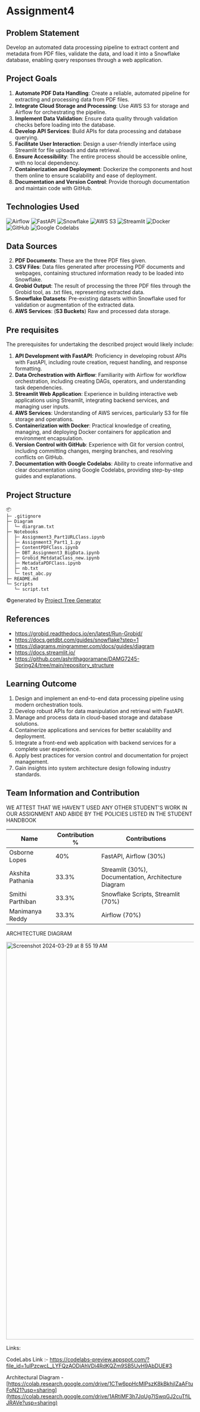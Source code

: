 # Assignment4

## Problem Statement 

Develop an automated data processing pipeline to extract content and metadata from PDF files, validate the data, and load it into a Snowflake database, enabling query responses through a web application.

## Project Goals

1. **Automate PDF Data Handling**: Create a reliable, automated pipeline for extracting and processing data from PDF files.
2. **Integrate Cloud Storage and Processing**: Use AWS S3 for storage and Airflow for orchestrating the pipeline.
3. **Implement Data Validation**: Ensure data quality through validation checks before loading into the database.
4. **Develop API Services**: Build APIs for data processing and database querying.
5. **Facilitate User Interaction**: Design a user-friendly interface using Streamlit for file uploads and data retrieval.
6. **Ensure Accessibility**: The entire process should be accessible online, with no local dependency.
7. **Containerization and Deployment**: Dockerize the components and host them online to ensure scalability and ease of deployment.
8. **Documentation and Version Control**: Provide thorough documentation and maintain code with GitHub.

## Technologies Used

![Airflow](https://img.shields.io/badge/Airflow-017CEE?style=for-the-badge&logo=apacheairflow&logoColor=white)
![FastAPI](https://img.shields.io/badge/FastAPI-009688?style=for-the-badge&logo=fastapi&logoColor=white)
![Snowflake](https://img.shields.io/badge/Snowflake-29B5E8?style=for-the-badge&logo=snowflake&logoColor=white)
![AWS S3](https://img.shields.io/badge/AWS_S3-569A31?style=for-the-badge&logo=amazons3&logoColor=white)
![Streamlit](https://img.shields.io/badge/Streamlit-FF4B4B?style=for-the-badge&logo=streamlit&logoColor=white)
![Docker](https://img.shields.io/badge/Docker-2496ED?style=for-the-badge&logo=docker&logoColor=white)
![GitHub](https://img.shields.io/badge/GitHub-181717?style=for-the-badge&logo=github&logoColor=white)
![Google Codelabs](https://img.shields.io/badge/Google_Codelabs-4285F4?style=for-the-badge&logo=google&logoColor=white)


## Data Sources

2. **PDF Documents**: These are the three PDF files given.
3. **CSV Files**: Data files generated after processing PDF documents and webpages, containing structured information ready to be loaded into Snowflake.
4. **Grobid Output**: The result of processing the three PDF files through the Grobid tool, as .txt files, representing extracted data.
5. **Snowflake Datasets**: Pre-existing datasets within Snowflake used for validation or augmentation of the extracted data.
6.  **AWS Services**: (**S3 Buckets**) Raw and processed data storage.

## Pre requisites

The prerequisites for undertaking the described project would likely include:

1. **API Development with FastAPI**: Proficiency in developing robust APIs with FastAPI, including route creation, request handling, and response formatting.
2. **Data Orchestration with Airflow**: Familiarity with Airflow for workflow orchestration, including creating DAGs, operators, and understanding task dependencies.
3. **Streamlit Web Application**: Experience in building interactive web applications using Streamlit, integrating backend services, and managing user inputs.
4. **AWS Services**: Understanding of AWS services, particularly S3 for file storage and operations.
5. **Containerization with Docker**: Practical knowledge of creating, managing, and deploying Docker containers for application and environment encapsulation.
6. **Version Control with GitHub**: Experience with Git for version control, including committing changes, merging branches, and resolving conflicts on GitHub.
7. **Documentation with Google Codelabs**: Ability to create informative and clear documentation using Google Codelabs, providing step-by-step guides and explanations.

## Project Structure

```
📦 
├─ .gitignore
├─ Diagram
│  └─ diargram.txt
├─ Notebooks
│  ├─ Assignment3_Part1URLClass.ipynb
│  ├─ Assignment3_Part1_1.py
│  ├─ ContentPDFClass.ipynb
│  ├─ DBT_Assignment3_BigData.ipynb
│  ├─ Grobid_MetdataClass_new.ipynb
│  ├─ MetadataPDFClass.ipynb
│  ├─ nb.txt
│  └─ test_abc.py
├─ README.md
└─ Scripts
   └─ script.txt
```
©generated by [Project Tree Generator](https://woochanleee.github.io/project-tree-generator)

## References 
- https://grobid.readthedocs.io/en/latest/Run-Grobid/
- https://docs.getdbt.com/guides/snowflake?step=1
- https://diagrams.mingrammer.com/docs/guides/diagram
- https://docs.streamlit.io/
- https://github.com/ashrithagoramane/DAMG7245-Spring24/tree/main/repository_structure

## Learning Outcome

1. Design and implement an end-to-end data processing pipeline using modern orchestration tools.
2. Develop robust APIs for data manipulation and retrieval with FastAPI.
3. Manage and process data in cloud-based storage and database solutions.
4. Containerize applications and services for better scalability and deployment.
5. Integrate a front-end web application with backend services for a complete user experience.
6. Apply best practices for version control and documentation for project management.
7. Gain insights into system architecture design following industry standards.
   
## Team Information and Contribution

WE ATTEST THAT WE HAVEN'T USED ANY OTHER STUDENT'S WORK IN OUR ASSIGNMENT AND ABIDE BY THE POLICIES LISTED IN THE STUDENT HANDBOOK

| Name               | Contribution %   | Contributions                                             |
|--------------------|------------------|-----------------------------------------------------------|
| Osborne Lopes      | 40%              | FastAPI, Airflow (30%)                                    |
| Akshita Pathania   | 33.3%            | Streamlit (30%), Documentation, Architecture Diagram      |
| Smithi Parthiban   | 33.3%            | Snowflake Scripts, Streamlit (70%)                        |
| Manimanya Reddy    | 33.3%            | Airflow (70%)                                             |
 

ARCHITECTURE DIAGRAM

<img width="1067" alt="Screenshot 2024-03-29 at 8 55 19 AM" src="https://github.com/BigDataIA-Spring2024-Sec1-Team6/Assignment4/assets/114605149/123fe4a7-2362-4b53-b0f5-fe1e1bd89863">



Links: 

CodeLabs Link :- https://codelabs-preview.appspot.com/?file_id=1ulPzcwcL_LYFQzAODiAhVDi4RdKQZm9SB5UvH9AbDUE#3

Architectural Diagram - [https://colab.research.google.com/drive/1CTw6ppHcMIPszK8kBkhjIZaAFtuFoN21?usp=sharing](https://colab.research.google.com/drive/1ARtiMF3h7JqUg7ISwqGJ2cuTfiLJRAVe?usp=sharing)
